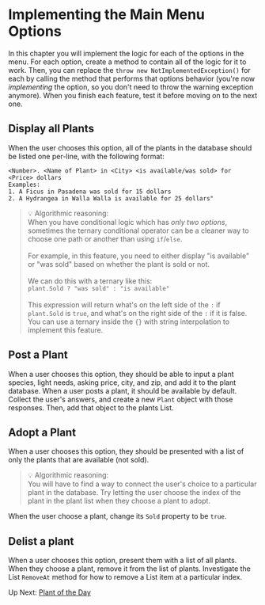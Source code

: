 # Implementing the Main Menu Options
In this chapter you will implement the logic for each of the options in the menu. For each option, create a method to contain all of the logic for it to work. Then, you can replace the `throw new NotImplementedException()` for each by calling the method that performs that options behavior (you're now _implementing_ the option, so you don't need to throw the warning exception anymore). When you finish each feature, test it before moving on to the next one. 

## Display all Plants
When the user chooses this option, all of the plants in the database should be listed one per-line, with the following format: 
```
<Number>. <Name of Plant> in <City> <is available/was sold> for <Price> dollars
Examples: 
1. A Ficus in Pasadena was sold for 15 dollars
2. A Hydrangea in Walla Walla is available for 25 dollars"
```
> 💡 Algorithmic reasoning: <br> When you have conditional logic which has _only two options_, sometimes the ternary conditional operator can be a cleaner way to choose one path or another than using `if`/`else`. <br> <br> For example, in this feature, you need to either display "is available" or "was sold" based on whether the plant is sold or not. <br> <br> We can do this with a ternary like this: <br> `plant.Sold ? "was sold" : "is available"` <br><br> This expression will return what's on the left side of the `:` if `plant.Sold` is `true`, and what's on the right side of the `:` if it is false. You can use a ternary inside the `{}` with string interpolation to implement this feature.

## Post a Plant
When a user chooses this option, they should be able to input a plant species, light needs, asking price, city, and zip, and add it to the plant database. When a user posts a plant, it should be available by default. Collect the user's answers, and create a new `Plant` object with those responses. Then, add that object to the plants List.

## Adopt a Plant
When a user chooses this option, they should be presented with a list of only the plants that are available (not sold).

> 💡 Algorithmic reasoning: <br> You will have to find a way to connect the user's choice to a particular plant in the database. Try letting the user choose the index of the plant in the plant list when they choose a plant to adopt. 

When the user choose a plant, change its `Sold` property to be `true`. 

## Delist a plant
When a user chooses this option, present them with a list of all plants. When they choose a plant, remove it from the list of plants. Investigate the List `RemoveAt` method for how to remove a List item at a particular index. 
 
Up Next: [Plant of the Day](./extravert-plant-of-day.md)